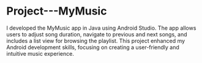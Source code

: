 # Project---MyMusic
I developed the MyMusic app in Java using Android Studio. The app allows users to adjust song duration, navigate to previous and next songs, and includes a list view for browsing the playlist. This project enhanced my Android development skills, focusing on creating a user-friendly and intuitive music experience.
